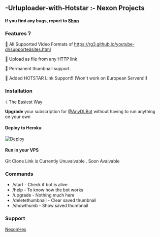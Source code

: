 ## -Urluploader-with-Hotstar :- Nexon Projects

#### If you find any bugs, report to [Shon](https://telegram.dog/Fabio_TG)

### Features ❔

🍁 All Supported Video Formats of https://rg3.github.io/youtube-dl/supportedsites.html

🍁 Upload as file from any HTTP link

🍁 Permanent thumbnail support.

🍁 Added HOTSTAR Link Support!!  (Won't work on European Servers!!)



### Installation

☇ The Easiest Way

**Upgrade** your subscription for [@AnyDLBot](https://telegram.dog/AnyDLBot) without having to run anything on your own

#### Deploy to Heroku

[![Deploy](https://www.herokucdn.com/deploy/button.svg)](https://www.heroku.com/deploy?template=https://github.com/prgofficial/URLuploader-With-Hotstar)

#### Run in your VPS

Git Clone Link Is Currently Unuvaivable . 
Soon Avaivable


### Commands

* /start             - Check if bot is alive
* /help              - To know how the bot works
* /upgrade           - Nothing much here
* /deletethumbnail   - Clear saved thumbnail
* /showthumb         - Show saved thumbnail

### Support
[NexonHex](https://telegram.me/Nexonhex)
